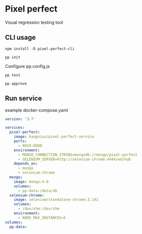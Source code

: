 # Pixel perfect

Visual regression testing tool

## CLI usage

`npm install -D pixel-perfect-cli`

`pp init`

Configure pp.config.js

`pp test`

`pp approve`


## Run service

example docker-compose.yaml
```yaml
version: '3.7'

services:
  pixel-perfect:
    image: kaugnius/pixel-perfect-service
    ports:
      - 8010:8080
    environment:
      - MONGO_CONNECTION_STRING=mongodb://mongo/pixel-perfect
      - SELENIUM_SERVER=http://selenium-chrome:4444/wd/hub
    depends_on:
      - mongo
      - selenium-chrome
  mongo:
    image: mongo:4.0
    volumes:
      - pp-data:/data/db
  selenium-chrome:
    image: selenium/standalone-chrome:3.141
    volumes:
      - /dev/shm:/dev/shm
    environment:
      - NODE_MAX_INSTANCES=5
volumes:
  pp-data:
```